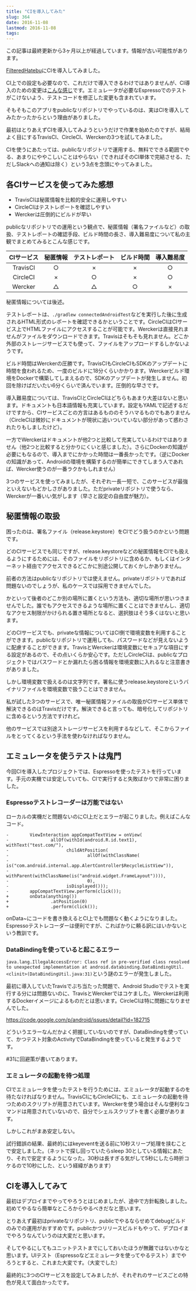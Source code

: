 ```yaml
---
title: "CIを導入してみた"
slug: 364
date: 2016-11-08
lastmod: 2016-11-08
tags: 
---
```


<div id="wppda_alert">この記事は最終更新から3ヶ月以上が経過しています。情報が古い可能性があります。</div><p><a href="https://github.com/gen0083/FilteredHatebu">FilteredHatebu</a>にCIを導入してみました。</p>
<p>CI上での設定も必要なので、これだけで導入できるわけではありませんが、CI導入のための変更は<a href="https://github.com/gen0083/FilteredHatebu/commit/ec8906d8b0c7c3fad0a6d2ce59d34afb69caf334">こんな感じ</a>です。エミュレータが必要なEspressoでのテストがこけないよう、テストコードを修正した変更も含まれています。</p>
<p>そもそもこのアプリをpublicなリポジトリでやっているのは、実はCIを導入してみたかったからという理由がありました。</p>
<p>最初はとりあえずCIを導入してみようというだけで作業を始めたのですが、結局よく目にするTravisCI、CircleCI、Werckerの3つを試してみました。</p>
<p>CIを使うにあたっては、publicなリポジトリで運用する、無料でできる範囲でやる、あまりにややこしいことはやらない（できればそのCI単体で完結させる、ただしSlackへの通知は除く）という3点を念頭にやってみました。</p>
<h2>各CIサービスを使ってみた感想</h2>
<ul>
<li>TravisCIは秘匿情報を比較的安全に運用しやすい</li>
<li>CircleCIはテストレポートを確認しやすい</li>
<li>Werckerは圧倒的にビルドが早い</li>
</ul>
<p>publicなリポジトリでの運用という観点で、秘匿情報（署名ファイルなど）の取扱、テストレポートの確認手段、ビルド時間の長さ、導入難易度について私の主観でまとめてみるとこんな感じです。</p>
<table>
<thead>
<tr>
<th align="center">CIサービス</th>
<th align="center">秘匿情報</th>
<th align="center">テストレポート</th>
<th align="center">ビルド時間</th>
<th align="center">導入難易度</th>
</tr>
</thead>
<tbody>
<tr>
<td align="center">TravisCI</td>
<td align="center">○</td>
<td align="center">×</td>
<td align="center">×</td>
<td align="center">○</td>
</tr>
<tr>
<td align="center">CircleCI</td>
<td align="center">×</td>
<td align="center">○</td>
<td align="center">×</td>
<td align="center">○</td>
</tr>
<tr>
<td align="center">Wercker</td>
<td align="center">△</td>
<td align="center">△</td>
<td align="center">○</td>
<td align="center">×</td>
</tr>
</tbody>
</table>
<p>秘匿情報については後述。</p>
<p>テストレポートは、<code>./gradlew connectedAndroidTest</code>などを実行した後に生成されるHTML形式のレポートを確認できるかということです。CircleCIはCIサービス上でHTMLファイルにアクセスすることが可能です。Werckerは直接見れませんがファイルをダウンロードできます。Travisはそもそも見れません。どこか外部のストレージサービスでも使って、ファイルをアップロードするしかないようです。</p>
<p>ビルド時間はWerckerの圧勝です。TravisCIもCircleCIもSDKのアップデートに時間を食われるため、一度のビルドに18分くらいかかります。Werckerビルド環境をDockerで構築してしまえるので、SDKのアップデートが発生しません。初回を除けばだいたい6分くらいで済んでいます。圧倒的な早さです。</p>
<p>導入難易度については、TravisCIとCircleCIはどちらもあまり大差はないと思います。ドキュメントも日本語情報も充実しています。設定もYAMLで記述するだけですから、CIサービスごとの方言はあるもののそうハマるものでもありません（CircleCIは微妙にドキュメントが現状に追いついていない部分があって惑わされたりもしましたけど）。</p>
<p>一方でWerckerはドキュメントが他2つと比較して充実しているわけではありません（他2つと比較すると分かりにくいと感じました）。さらにDockerの知識が必要にもなるので、導入までにかかった時間は一番長かったです。（逆にDockerの知識があって、Androidの環境を構築するのが簡単にできてしまう人であれば、Wercker使うのが一番ラクかもしれません）</p>
<p>3つのサービスを使ってみましたが、それぞれ一長一短で、このサービスが最強といえないもどかしさがありました。ただprivateリポジトリで使うなら、Werckerが一番いい気がします（早さと設定の自由度が魅力）。</p>
<h2>秘匿情報の取扱</h2>
<p>困ったのは、署名ファイル（release.keystore）をCIでどう扱うのかという問題です。</p>
<p>どのCIサービスでも同じですが、release.keystoreなどの秘匿情報をCIでも扱えるようにするためには、そのファイルをリポジトリに含めるか、もしくはインターネット経由でアクセスできるどこかに別途公開しておくかしかありません。</p>
<p>前者の方法はpublicなリポジトリでは使えません。privateリポジトリであれば問題ないのでしょうが、私のケースでは採用できませんでした。</p>
<p>かといって後者のどこか別の場所に置くという方法も、適切な場所が思いつきませんでした。誰でもアクセスできるような場所に置くことはできませんし、適切なアクセス制限がかけられる置き場所となると、選択肢はそう多くはないと思います。</p>
<p>どのCIサービスでも、privateな情報についてはCI側で環境変数を利用することができます。publicなリポジトリで運用しても、パスワードなどが見えないように配慮することができます。TravisとWerckerは環境変数にセキュアな項目にする設定があるので、その点いくらか安心です。ただしCircleCIは、publicなプロジェクトではパスワードとか漏れたら困る情報を環境変数に入れるなと注意書きがありました。</p>
<p>しかし環境変数で扱えるのは文字列です。署名に使うrelease.keystoreというバイナリファイルを環境変数で扱うことはできません。</p>
<p>私が試した3つのサービスで、唯一秘匿情報ファイルの取扱がCIサービス単体で解決できるのはTravisだけです。解決できると言っても、暗号化してリポジトリに含めるという方法ですけれど。</p>
<p>他のサービスでは別途ストレージサービスを利用するなどして、そこからファイルをとってくるという手法を使わなければなりません。</p>
<h2>エミュレータを使うテストは鬼門</h2>
<p>今回CIを導入したプロジェクトでは、Espressoを使ったテストを行っています。手元の実機では安定していても、CIで実行すると失敗ばかりで非常に困りました。</p>
<h3>Espressoテストレコーダーは万能ではない</h3>
<p>ローカルの実機だと問題ないのにCI上だとエラーが起こりました。例えばこんなコード。</p>
<pre><code>-        ViewInteraction appCompatTextView = onView(
-                allOf(withId(android.R.id.text1), withText("test.com/"),
-                      childAtPosition(
-                              allOf(withClassName(
-                                      is("com.android.internal.app.AlertController$RecycleListView")),
-                                    withParent(withClassName(is("android.widget.FrameLayout")))),
-                              0),
-                      isDisplayed()));
-        appCompatTextView.perform(click());
+        onData(anything())
+                .atPosition(0)
+                .perform(click());
</code></pre>
<p>onData~にコードを書き換えるとCI上でも問題なく動くようになりました。Espressoテストレコーダーは便利ですが、こればかりに頼る訳にはいかないという教訓です。</p>
<h3>DataBindingを使っていると起こるエラー</h3>
<p><code>java.lang.IllegalAccessError: Class ref in pre-verified class resolved to unexpected implementation at android.databinding.DataBindingUtil.&lt;clinit&gt;(DataBindingUtil.java:31)</code>という謎のエラーが発生しました。</p>
<p>最初に導入していたTravisでぶち当たった問題で、Android Studioでテストを実行する分には問題ないのに、TravisとWerckerではコケました。Werckerは利用するDockerイメージによるものだとは思います。CircleCIは特に問題になりませんでした。</p>
<p><a href="https://code.google.com/p/android/issues/detail?id=182715">https://code.google.com/p/android/issues/detail?id=182715</a></p>
<p>どういうエラーなんだかよく把握していないのですが、DataBindingを使っていて、かつテスト対象のActivityでDataBindingを使っていると発生するようです。</p>
<p>#31に回避策が書いてあります。</p>
<h3>エミュレータの起動を待つ処理</h3>
<p>CIでエミュレータを使ったテストを行うためには、エミュレータが起動するのを待たなければなりません。TravisCIにもCircleCIにも、エミュレータの起動を待つためのスクリプトが用意されています。Werckerを使う場合はそんな便利なコマンドは用意されていないので、自分でシェルスクリプトを書く必要があります。</p>
<p>しかしこれがまあ安定しない。</p>
<p>試行錯誤の結果、最終的にはkeyeventを送る前に10秒スリープ処理を挟むことで安定しました。（ネットで探し回っていたらsleep 30としている情報にあたり、それで安定するようになった。30秒は長すぎる気がして5秒にしたら時折コケるので10秒にした、という経緯があります）</p>
<h2>CIを導入してみて</h2>
<p>最初はデプロイまでやってやろうとはじめましたが、途中で方針転換しました。初めてやるなら簡単なところからやるべきだなと思います。</p>
<p>とりあえず最初はprivateなリポジトリ、publicでやるならせめてdebugビルドのみでの運用がおすすめです。publicかつリリースビルドもやって、デプロイまでやろうなんていうのは大変だと思います。</p>
<p>そしてやるにしてもユニットテストまでにしておいたほうが無難ではないかなと思います。UIテスト（Espressoなどエミュレータを使ってやるテスト）までやろうとすると、これまた大変です。（大変でした）</p>
<p>最終的に3つのCIサービスを設定してみましたが、それぞれのサービスごとの特色が見えて面白かったです。</p>

  